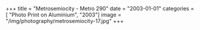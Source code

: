 +++
title = "Metrosemiocity - Metro 290"
date = "2003-01-01"
categories = [ "Photo Print on Aluminium", "2003"]
image = "/img/photography/metrosemiocity-17.jpg"
+++


